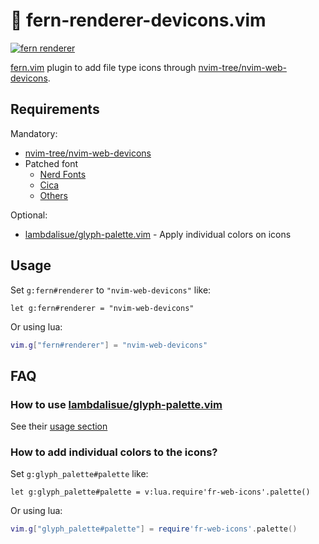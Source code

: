 # 🌿 fern-renderer-devicons.vim

[![fern renderer](https://img.shields.io/badge/🌿%20fern-plugin-yellowgreen)](https://github.com/lambdalisue/fern.vim)

[fern.vim](https://github.com/lambdalisue/fern.vim) plugin to add file type icons through [nvim-tree/nvim-web-devicons](https://github.com/nvim-tree/nvim-web-devicons).

## Requirements

Mandatory:

- [nvim-tree/nvim-web-devicons](https://github.com/nvim-tree/nvim-web-devicons)
- Patched font
  - [Nerd Fonts](https://www.nerdfonts.com/)
  - [Cica](https://github.com/miiton/Cica)
  - [Others](https://github.com/ryanoasis/nerd-fonts#patched-fonts)

Optional:

- [lambdalisue/glyph-palette.vim](https://github.com/lambdalisue/glyph-palette.vim) - Apply individual colors on icons 

## Usage

Set `g:fern#renderer` to `"nvim-web-devicons"` like:

```vim
let g:fern#renderer = "nvim-web-devicons"
```

Or using lua:

```lua
vim.g["fern#renderer"] = "nvim-web-devicons"
```
## FAQ

### How to use [lambdalisue/glyph-palette.vim](https://github.com/lambdalisue/glyph-palette.vim)

See their [usage section](https://github.com/lambdalisue/glyph-palette.vim#usage)

### How to add individual colors to the icons?

Set `g:glyph_palette#palette` like:

```vim
let g:glyph_palette#palette = v:lua.require'fr-web-icons'.palette()
```

Or using lua:

```lua
vim.g["glyph_palette#palette"] = require'fr-web-icons'.palette()
```
